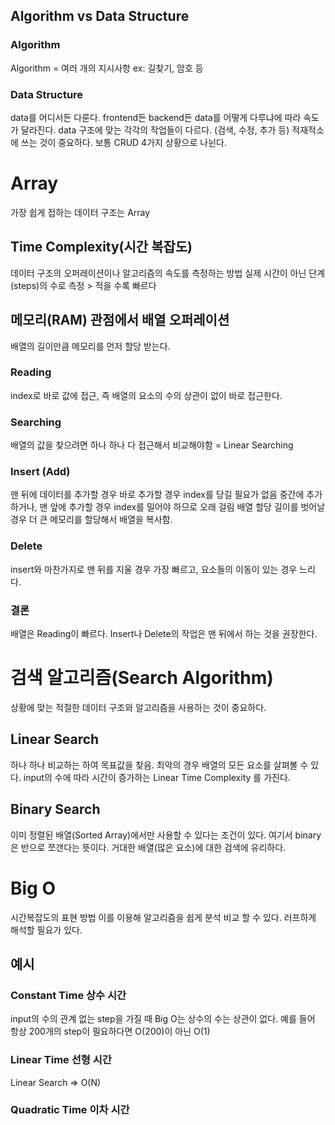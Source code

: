 ## Algorithm vs Data Structure
### Algorithm
Algorithm = 여러 개의 지시사항
ex: 길찾기, 암호 등
### Data Structure
data를 어디서든 다룬다. frontend든 backend든
data를 어떻게 다루냐에 따라 속도가 달라진다.
data 구조에 맞는 각각의 작업들이 다르다. (검색, 수정, 추가 등)
적재적소에 쓰는 것이 중요하다.
보통 CRUD 4가지 상황으로 나뉜다.

# Array
가장 쉽게 접하는 데이터 구조는 Array
## Time Complexity(시간 복잡도)
데이터 구조의 오퍼레이션이나 알고리즘의 속도를 측정하는 방법
실제 시간이 아닌 단계(steps)의 수로 측정 > 적을 수록 빠르다
## 메모리(RAM) 관점에서 배열 오퍼레이션
배열의 길이만큼 메모리를 먼저 할당 받는다.
### Reading
index로 바로 값에 접근, 즉 배열의 요소의 수의 상관이 없이 바로 접근한다.
### Searching
배열의 값을 찾으려면 하나 하나 다 접근해서 비교해야함
= Linear Searching
### Insert (Add)
맨 뒤에 데이터를 추가할 경우 바로 추가할 경우 index를 당길 필요가 없음
중간에 추가하거나, 맨 앞에 추가할 경우 index를 밀어야 하므로 오래 걸림
배열 할당 길이를 벗어날 경우 더 큰 메모리를 할당해서 배열을 복사함.

### Delete
insert와 마찬가지로 맨 뒤를 지울 경우 가장 빠르고,
요소들의 이동이 있는 경우 느리다.

### 결론
배열은 Reading이 빠르다.
Insert나 Delete의 작업은 맨 뒤에서 하는 것을 권장한다.

# 검색 알고리즘(Search Algorithm)
상황에 맞는 적절한 데이터 구조와 알고리즘을 사용하는 것이 중요하다.
## Linear Search
하나 하나 비교하는 하여 목표값을 찾음.
최악의 경우 배열의 모든 요소를 살펴볼 수 있다.
input의 수에 따라 시간이 증가하는 Linear Time Complexity 를 가진다.
## Binary Search
이미 정렬된 배열(Sorted Array)에서만 사용할 수 있다는 조건이 있다.
여기서 binary은 반으로 쪼갠다는 뜻이다.
거대한 배열(많은 요소)에 대한 검색에 유리하다.

# Big O
시간복잡도의 표현 방법
이를 이용해 알고리즘을 쉽게 분석 비교 할 수 있다.
러프하게 해석할 필요가 있다.
## 예시
### Constant Time 상수 시간
input의 수의 관계 없는 step을 가질 때
Big O는 상수의 수는 상관이 없다. 예를 들어 항상 200개의 step이 필요하다면 O(200)이 아닌 O(1)
### Linear Time 선형 시간
Linear Search => O(N)
### Quadratic Time 이차 시간
